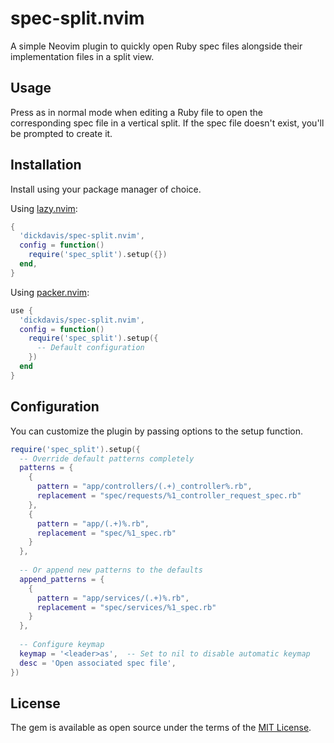 # spec-split.nvim

A simple Neovim plugin to quickly open Ruby spec files alongside their implementation files in a split view.

## Usage

Press <leader>as in normal mode when editing a Ruby file to open the corresponding spec file in a vertical split. If the spec file doesn't exist, you'll be prompted to create it.

## Installation

Install using your package manager of choice.

Using [lazy.nvim](https://github.com/folke/lazy.nvim):

```lua
{
  'dickdavis/spec-split.nvim',
  config = function()
    require('spec_split').setup({})
  end,
}
```

Using [packer.nvim](https://github.com/wbthomason/packer.nvim):

```lua
use {
  'dickdavis/spec-split.nvim',
  config = function()
    require('spec_split').setup({
      -- Default configuration
    })
  end
}
```

## Configuration

You can customize the plugin by passing options to the setup function.

```lua
require('spec_split').setup({
  -- Override default patterns completely
  patterns = {
    {
      pattern = "app/controllers/(.+)_controller%.rb",
      replacement = "spec/requests/%1_controller_request_spec.rb"
    },
    {
      pattern = "app/(.+)%.rb",
      replacement = "spec/%1_spec.rb"
    }
  },
  
  -- Or append new patterns to the defaults
  append_patterns = {
    {
      pattern = "app/services/(.+)%.rb",
      replacement = "spec/services/%1_spec.rb"
    }
  },
  
  -- Configure keymap
  keymap = '<leader>as',  -- Set to nil to disable automatic keymap
  desc = 'Open associated spec file',
})
```

## License

The gem is available as open source under the terms of the [MIT License](https://opensource.org/licenses/MIT).
